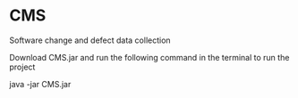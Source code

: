 # CMS
Software change and defect data collection

Download CMS.jar and run the following command in the terminal to run the project 

java -jar CMS.jar
